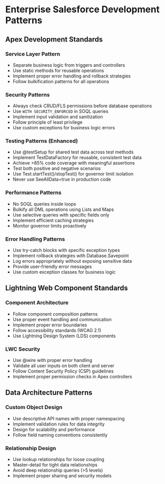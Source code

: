 # Enterprise Salesforce Development Patterns

## Apex Development Standards

### Service Layer Pattern
- Separate business logic from triggers and controllers
- Use static methods for reusable operations
- Implement proper error handling and rollback strategies
- Follow bulkification patterns for all operations

### Security Patterns
- Always check CRUD/FLS permissions before database operations
- Use `WITH SECURITY_ENFORCED` in SOQL queries
- Implement input validation and sanitization
- Follow principle of least privilege
- Use custom exceptions for business logic errors

### Testing Patterns (Enhanced)
- Use @testSetup for shared test data across test methods
- Implement TestDataFactory for reusable, consistent test data
- Achieve >85% code coverage with meaningful assertions
- Test both positive and negative scenarios
- Use Test.startTest()/stopTest() for governor limit isolation
- Never use SeeAllData=true in production code

### Performance Patterns
- No SOQL queries inside loops
- Bulkify all DML operations using Lists and Maps
- Use selective queries with specific fields only
- Implement efficient caching strategies
- Monitor governor limits proactively

### Error Handling Patterns
- Use try-catch blocks with specific exception types
- Implement rollback strategies with Database.Savepoint
- Log errors appropriately without exposing sensitive data
- Provide user-friendly error messages
- Use custom exception classes for business logic

## Lightning Web Component Standards

### Component Architecture
- Follow component composition patterns
- Use proper event handling and communication
- Implement proper error boundaries
- Follow accessibility standards (WCAG 2.1)
- Use Lightning Design System (LDS) components

### LWC Security
- Use @wire with proper error handling
- Validate all user inputs on both client and server
- Follow Content Security Policy (CSP) guidelines
- Implement proper permission checks in Apex controllers

## Data Architecture Patterns

### Custom Object Design
- Use descriptive API names with proper namespacing
- Implement validation rules for data integrity
- Design for scalability and performance
- Follow field naming conventions consistently

### Relationship Design
- Use lookup relationships for loose coupling
- Master-detail for tight data relationships
- Avoid deep relationship queries (>5 levels)
- Implement proper sharing and security models
